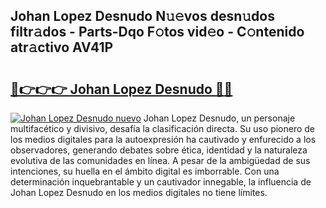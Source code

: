## Johan Lopez Desnudo N𝚞𝚎vos desn𝚞dos filtr𝚊dos - Parts-Dqo F𝚘tos vid𝚎o - C𝚘ntenido atr𝚊ctivo AV41P

# <h2><a href="http://mb2nsv.tromn.icu/?c=Johan+Lopez+Desnudo">🔗👉👉👉 Johan Lopez Desnudo 🔗🔗</a></h2>

[![Johan Lopez Desnudo nuevo](https://i.imgur.com/pEAQMta.gif)](http://mb2nsv.tromn.icu/?c=Johan+Lopez+Desnudo)
Johan Lopez Desnudo, un personaje multifacético y divisivo, desafía la clasificación directa. Su uso pionero de los medios digitales para la autoexpresión ha cautivado y enfurecido a los observadores, generando debates sobre ética, identidad y la naturaleza evolutiva de las comunidades en línea. A pesar de la ambigüedad de sus intenciones, su huella en el ámbito digital es imborrable. Con una determinación inquebrantable y un cautivador innegable, la influencia de Johan Lopez Desnudo en los medios digitales no tiene límites.
